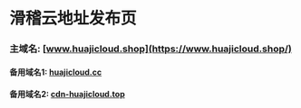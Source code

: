 # 滑稽云地址发布页

### 主域名: [www.huajicloud.shop](https://www.huajicloud.shop/)

#### 备用域名1: [huajicloud.cc](https://huajicloud.cc/)
#### 备用域名2: [cdn-huajicloud.top](https://cdn-huajicloud.top/)

